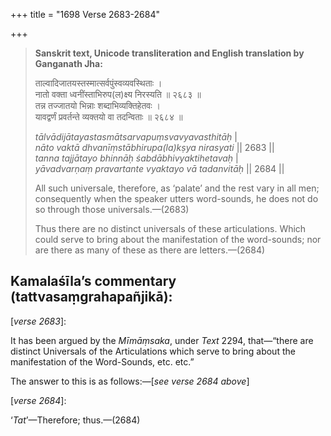 +++
title = "1698 Verse 2683-2684"

+++
> **Sanskrit text, Unicode transliteration and English translation by Ganganath Jha:** 
>
> ताल्वादिजातयस्तस्मात्सर्वपुंस्वव्यवस्थिताः ।  
> नातो वक्ता ध्वनींस्ताभिरुप(ल)क्ष्य निरस्यति ॥ २६८३ ॥  
> तन्न तज्जातयो भिन्नाः शब्दाभिव्यक्तिहेतवः ।  
> यावद्वर्णं प्रवर्तन्ते व्यक्तयो वा तदन्विताः ॥ २६८४ ॥ 
>
> *tālvādijātayastasmātsarvapuṃsvavyavasthitāḥ* \|  
> *nāto vaktā dhvanīṃstābhirupa(la)kṣya nirasyati* \|\| 2683 \|\|  
> *tanna tajjātayo bhinnāḥ śabdābhivyaktihetavaḥ* \|  
> *yāvadvarṇaṃ pravartante vyaktayo vā tadanvitāḥ* \|\| 2684 \|\| 
>
> All such universale, therefore, as ‘palate’ and the rest vary in all men; consequently when the speaker utters word-sounds, he does not do so through those universals.—(2683) 
>
> Thus there are no distinct universals of these articulations. Which could serve to bring about the manifestation of the word-sounds; nor are there as many of these as there are letters.—(2684)



## Kamalaśīla’s commentary (tattvasaṃgrahapañjikā):

[*verse 2683*]:

It has been argued by the *Mīmāṃsaka*, under *Text* 2294, that—“there are distinct Universals of the Articulations which serve to bring about the manifestation of the Word-Sounds, etc. etc.”

The answer to this is as follows:—[*see verse 2684 above*]

[*verse 2684*]:

‘*Tat*’—Therefore; thus.—(2684)


